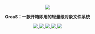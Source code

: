 <p align="center">
  <a href="#">
    <img src="https://orcastor.github.io/doc/logo.svg">
  </a>
</p>

<p align="center"><strong>OrcaS：一款开箱即用的轻量级对象文件系统</strong></p>

<p align="center">
  <a href="/go.mod#L3" alt="go version">
    <img src="https://img.shields.io/badge/go%20version-%3E=1.14-brightgreen?style=flat"/>
  </a>
  <a href="https://goreportcard.com/badge/github.com/orcastor/orcas" alt="goreport">
    <img src="https://goreportcard.com/badge/github.com/orcastor/orcas?v=20220901">
  </a>
  <a href='https://orca-zhang.semaphoreci.com/badges/orcas/branches/master.svg?style=shields&key=78c39699-2da0-4322-9372-0839f9dcde76' alt='Build Status'>
    <img src='https://orca-zhang.semaphoreci.com/badges/orcas/branches/master.svg?style=shields&key=78c39699-2da0-4322-9372-0839f9dcde76'>
  </a>
  <a href="https://github.com/orcastor/orcas/blob/master/LICENSE" alt='MIT license'>
    <img src="https://img.shields.io/badge/license-MIT-blue.svg?style=flat">
  </a>
  <a href="https://orcastor.github.io/doc/" alt='docs'>
    <img src="https://img.shields.io/badge/docs-master-blue.svg?style=flat">
  </a>
  <!--<a href="https://codecov.io/gh/orcastor/orcas" alt="codecov">
    <img src="https://codecov.io/gh/orcastor/orcas/branch/master/graph/badge.svg?token=F6LQbADKkq"/>
  </a>-->
</p>

